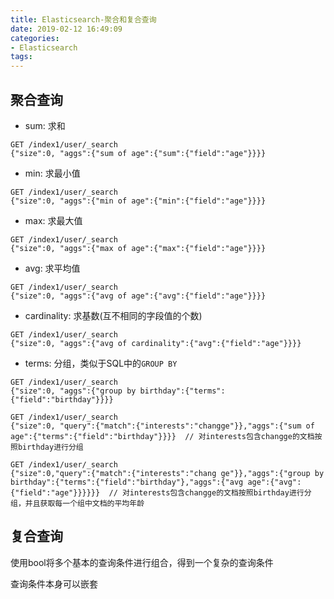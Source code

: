```yaml
---
title: Elasticsearch-聚合和复合查询
date: 2019-02-12 16:49:09
categories: 
- Elasticsearch
tags:
---
```


## 聚合查询

- sum: 求和

```shell
GET /index1/user/_search
{"size":0, "aggs":{"sum of age":{"sum":{"field":"age"}}}}
```

- min: 求最小值

```shell
GET /index1/user/_search
{"size":0, "aggs":{"min of age":{"min":{"field":"age"}}}}
```

- max: 求最大值

```shell
GET /index1/user/_search
{"size":0, "aggs":{"max of age":{"max":{"field":"age"}}}}
```

- avg: 求平均值

```shell
GET /index1/user/_search
{"size":0, "aggs":{"avg of age":{"avg":{"field":"age"}}}}
```

- cardinality: 求基数(互不相同的字段值的个数)

```shell
GET /index1/user/_search
{"size":0, "aggs":{"avg of cardinality":{"avg":{"field":"age"}}}}
```

- terms: 分组，类似于SQL中的`GROUP BY`

```shell
GET /index1/user/_search
{"size":0, "aggs":{"group by birthday":{"terms":{"field":"birthday"}}}}

GET /index1/user/_search
{"size":0, "query":{"match":{"interests":"changge"}},"aggs":{"sum of age":{"terms":{"field":"birthday"}}}}  // 对interests包含changge的文档按照birthday进行分组

GET /index1/user/_search
{"size":0,"query":{"match":{"interests":"chang ge"}},"aggs":{"group by birthday":{"terms":{"field":"birthday"},"aggs":{"avg age":{"avg":{"field":"age"}}}}}}  // 对interests包含changge的文档按照birthday进行分组，并且获取每一个组中文档的平均年龄
```

## 复合查询

使用bool将多个基本的查询条件进行组合，得到一个复杂的查询条件

查询条件本身可以嵌套